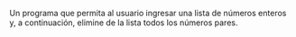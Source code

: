 Un programa que permita al usuario ingresar una lista de números enteros y, a continuación, elimine de la lista todos los números pares.